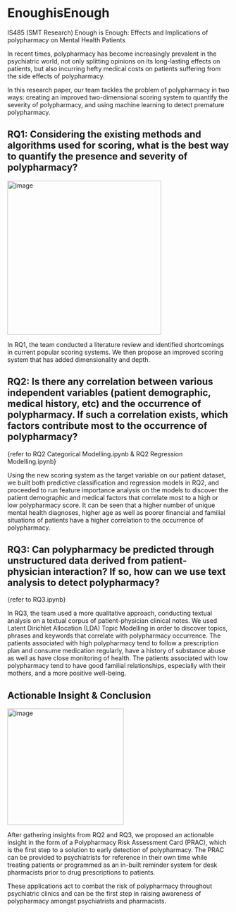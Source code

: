 # EnoughisEnough
IS485 (SMT Research) Enough is Enough:  Effects and Implications of polypharmacy on Mental Health Patients

In recent times, polypharmacy has become increasingly prevalent in the psychiatric world, not only splitting opinions on its long-lasting effects on patients, but also incurring hefty medical costs on patients suffering from the side effects of polypharmacy. 

In this research paper, our team tackles the problem of polypharmacy in two ways: creating an improved two-dimensional scoring system to quantify the severity of polypharmacy, and using machine learning to detect premature polypharmacy. 

## RQ1: Considering the existing methods and algorithms used for scoring, what is the best way to quantify the presence and severity of polypharmacy?
<img width="349" alt="image" src="https://github.com/SebastinGoh/EnoughisEnough/assets/39021770/ffa65b0d-64a3-4413-9d2b-0fa3b51cfccc">

In RQ1, the team conducted a literature review and identified shortcomings in current popular scoring systems. We then propose an improved scoring system that has added dimensionality and depth. 

## RQ2: Is there any correlation between various independent variables (patient demographic, medical history, etc) and the occurrence of polypharmacy. If such a correlation exists, which factors contribute most to the occurrence of polypharmacy?
{refer to RQ2 Categorical Modelling.ipynb & RQ2 Regression Modelling.ipynb}

Using the new scoring system as the target variable on our patient dataset, we built both predictive classification and regression models in RQ2, and proceeded to run feature importance analysis on the models to discover the patient demographic and medical factors that correlate most to a high or low polypharmacy score. It can be seen that a higher number of unique mental health diagnoses, higher age as well as poorer financial and familial situations of patients have a higher correlation to the occurrence of polypharmacy. 

## RQ3: Can polypharmacy be predicted through unstructured data derived from patient-physician interaction? If so, how can we use text analysis to detect polypharmacy?
{refer to RQ3.ipynb}

In RQ3, the team used a more qualitative approach, conducting textual analysis on a textual corpus of patient-physician clinical notes. We used Latent Dirichlet Allocation (LDA) Topic Modelling in order to discover topics, phrases and keywords that correlate with polypharmacy occurrence. The patients associated with high polypharmacy tend to follow a prescription plan and consume medication regularly, have a history of substance abuse as well as have close monitoring of health. The patients associated with low polypharmacy tend to have good familial relationships, especially with their mothers, and a more positive well-being. 

## Actionable Insight & Conclusion
<img width="264" alt="image" src="https://github.com/SebastinGoh/EnoughisEnough/assets/39021770/a319975e-e5e6-436f-af29-da7cb5201225">

After gathering insights from RQ2 and RQ3, we proposed an actionable insight in the form of a Polypharmacy Risk Assessment Card (PRAC), which is the first step to a solution to early detection of polypharmacy. The PRAC can be provided to psychiatrists for reference in their own time while treating patients or programmed as an in-built reminder system for desk pharmacists prior to drug prescriptions to patients. 

These applications act to combat the risk of polypharmacy throughout psychiatric clinics and can be the first step in raising awareness of polypharmacy amongst psychiatrists and pharmacists.
